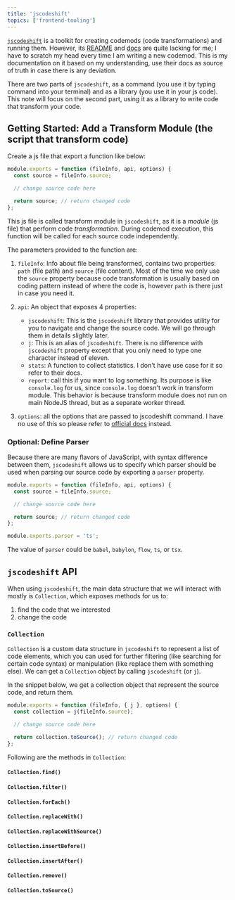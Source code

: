 ```yaml
---
title: 'jscodeshift'
topics: ['frontend-tooling']
---
```


[`jscodeshift`](https://github.com/facebook/jscodeshift) is a toolkit for creating codemods (code transformations) and running them. However, its [README](https://github.com/facebook/jscodeshift#jscodeshift--) and [docs](https://github.com/facebook/jscodeshift/wiki/jscodeshift-Documentation) are quite lacking for me; I have to scratch my head every time I am writing a new codemod. This is my documentation on it based on my understanding, use their docs as source of truth in case there is any deviation.

There are two parts of `jscodeshift`, as a command (you use it by typing command into your terminal) and as a library (you use it in your js code). This note will focus on the second part, using it as a library to write code that transform your code.

## Getting Started: Add a Transform Module (the script that transform code)

Create a js file that export a function like below:

```js
module.exports = function (fileInfo, api, options) {
  const source = fileInfo.source;

  // change source code here

  return source; // return changed code
};
```

This js file is called transform module in `jscodeshift`, as it is a _module_ (js file) that perform code _transformation_. During codemod execution, this function will be called for each source code independently.

The parameters provided to the function are:

1. `fileInfo`: Info about file being transformed, contains two properties: `path` (file path) and `source` (file content). Most of the time we only use the `source` property because code transformation is usually based on coding pattern instead of where the code is, however `path` is there just in case you need it.
1. `api`: An object that exposes 4 properties:

   - `jscodeshift`: This is the `jscodeshift` library that provides utility for you to navigate and change the source code. We will go through them in details slightly later.
   - `j`: This is an alias of `jscodeshift`. There is no difference with `jscodeshift` property except that you only need to type one character instead of eleven.
   - `stats`: A function to collect statistics. I don't have use case for it so refer to their docs.
   - `report`: call this if you want to log something. Its purpose is like `console.log` for us, since `console.log` doesn't work in transform module. This behavior is because transform module does not run on main NodeJS thread, but as a separate worker thread.

1. `options`: all the options that are passed to jscodeshift command. I have no use of this so please refer to [official docs](https://github.com/facebook/jscodeshift#options) instead.

### Optional: Define Parser

Because there are many flavors of JavaScript, with syntax difference between them, `jscodeshift` allows us to specify which parser should be used when parsing our source code by exporting a `parser` property.

```js twoslash {9}
module.exports = function (fileInfo, api, options) {
  const source = fileInfo.source;

  // change source code here

  return source; // return changed code
};

module.exports.parser = 'ts';
```

The value of `parser` could be `babel`, `babylon`, `flow`, `ts`, or `tsx`.

## `jscodeshift` API

When using `jscodeshift`, the main data structure that we will interact with mostly is `Collection`, which exposes methods for us to:

1. find the code that we interested
2. change the code

### `Collection`

`Collection` is a custom data structure in `jscodeshift` to represent a list of code elements, which you can used for further filtering (like searching for certain code syntax) or manipulation (like replace them with something else). We can get a `Collection` object by calling `jscodeshift` (or `j`).

In the snippet below, we get a collection object that represent the source code, and return them.

```js {1,5}
module.exports = function (fileInfo, { j }, options) {
  const collection = j(fileInfo.source);

  // change source code here

  return collection.toSource(); // return changed code
};
```

Following are the methods in `Collection`:

#### `Collection.find()`

#### `Collection.filter()`

#### `Collection.forEach()`

#### `Collection.replaceWith()`

#### `Collection.replaceWithSource()`

#### `Collection.insertBefore()`

#### `Collection.insertAfter()`

#### `Collection.remove()`

#### `Collection.toSource()`

